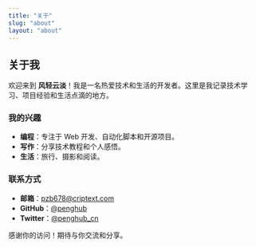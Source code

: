 ```yaml
---
title: "关于"
slug: "about"
layout: "about"
---
```


## 关于我

欢迎来到 **风轻云淡**！我是一名热爱技术和生活的开发者。这里是我记录技术学习、项目经验和生活点滴的地方。

### 我的兴趣
- **编程**：专注于 Web 开发、自动化脚本和开源项目。
- **写作**：分享技术教程和个人感悟。
- **生活**：旅行、摄影和阅读。

### 联系方式
- **邮箱**：pzb678@criptext.com
- **GitHub**：[@penghub](https://github.com/penghub/pzb568)
- **Twitter**：[@penghub_cn](https://twitter.com/penghub_cn)

感谢你的访问！期待与你交流和分享。